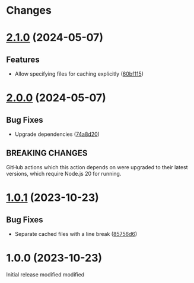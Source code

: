 # Changes

# [2.1.0](https://github.com/prantlf/shelve-changes-action/compare/v2.0.0...v2.1.0) (2024-05-07)

## Features

* Allow specifying files for caching explicitly ([60bf115](https://github.com/prantlf/shelve-changes-action/commit/60bf115dce7df47ff4e47011930046f78a12bfa9))

# [2.0.0](https://github.com/prantlf/shelve-changes-action/compare/v1.0.1...v2.0.0) (2024-05-07)

## Bug Fixes

* Upgrade dependencies ([74a8d20](https://github.com/prantlf/shelve-changes-action/commit/74a8d2065c7d73f4eef50d3d5c624c5a2aa0f3b8))

## BREAKING CHANGES

GitHub actions which this action depends on were upgraded to their latest versions, which require Node.js 20 for running.

# [1.0.1](https://github.com/prantlf/shelve-changes-action/compare/v1.0.0...v1.0.1) (2023-10-23)

## Bug Fixes

* Separate cached files with a line break ([85756d6](https://github.com/prantlf/shelve-changes-action/commit/85756d61d545754850e9bfd286ab65040ec75e26))

# 1.0.0 (2023-10-23)

Initial release
modified
modified
